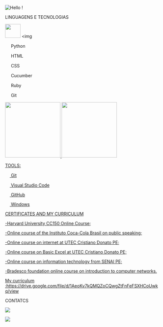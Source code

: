
![Hello !](https://user-images.githubusercontent.com/111453944/195442341-067228c4-12e8-4095-bc7a-fdd74d1239a3.gif)

LINGUAGENS E TECNOLOGIAS

<img src="https://cdn.jsdelivr.net/gh/devicons/devicon/icons/javascript/javascript-original.svg" width="50" height="45" />  <img 

<img src="https://cdn.jsdelivr.net/gh/devicons/devicon/icons/python/python-original.svg" width="15" height="15" />  Python

<img src="https://cdn.jsdelivr.net/gh/devicons/devicon/icons/html5/html5-original.svg" width="15" height="15" />  HTML

<img src="https://cdn.jsdelivr.net/gh/devicons/devicon/icons/css3/css3-original.svg" width="15" height="15" />  CSS

<img src="https://cdn.jsdelivr.net/gh/devicons/devicon/icons/css3/css3-original.svg" width="15" height="15" />  Cucumber

<img src="https://cdn.jsdelivr.net/gh/devicons/devicon/icons/css3/css3-original.svg" width="15" height="15" />  Ruby

<img src="https://cdn.jsdelivr.net/gh/devicons/devicon/icons/css3/css3-original.svg" width="15" height="15" />  Git



<div>
<a href="https://github.com/ArthurRaphael">
<img height="180em" src="https://github-readme-stats.vercel.app/api/top-langs/?username=ArthurRaphael&layout=compact&langs_count=7&theme=dracula"/>
<img height="180em" src="https://github-readme-stats.vercel.app/api?username=ArthurRaphael&show_icons=true&theme=dracula&include_all_commits=true&count_private=true"/>
<div>
 
TOOLS:

<img src="https://cdn.jsdelivr.net/gh/devicons/devicon/icons/git/git-original.svg" width="15" height="15"/>  Git

<img src="https://cdn.jsdelivr.net/gh/devicons/devicon/icons/vscode/vscode-original.svg" width="15" height="15"/>  Visual Studio Code

 <img src="https://cdn.jsdelivr.net/gh/devicons/devicon/icons/github/github-original.svg" width="15" height="10" />  GitHub

 <img src="https://cdn.jsdelivr.net/gh/devicons/devicon/icons/windows8/windows8-original.svg" width="15" height="10" />  Windows

 CERTIFICATES AND MY CURRICULUM
 
 -Harvard University CC150 Online Course;
 
 -Online course of the Instituto Coca-Cola Brasil on public speaking;
 
 -Online course on internet at UTEC Cristiano Donato PE;
 
 -Online course on Basic Excel at UTEC Cristiano Donato PE;
 
 -Online course on information technology from SENAI PE;
 
 -Bradesco foundation online course on introduction to computer networks.
 
 My curriculum :https://drive.google.com/file/d/1AeoKv7kQMQZoCQwgZtFnFeFSXHCoUwkq/view
 
 CONTATCS

<a href="https://instagram.com/raffa_alvesbr" target="_blank"><img src="https://img.shields.io/badge/-Instagram-%23E4405F?style=for-the-badge&logo=instagram&logoColor=white" target="_blank"></a>

<a href = "arthurraphael559@gmail.com"><img src="https://img.shields.io/badge/Gmail-D14836?style=for-the-badge&logo=gmail&logoColor=white" target="_blank"></a>
 
 
 










